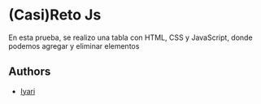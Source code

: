 # (Casi)Reto Js

En esta prueba, se realizo una tabla con HTML, CSS y JavaScript, donde podemos agregar y eliminar elementos

## Authors

- [Iyari](https://github.com/MaestroMiyagi)

